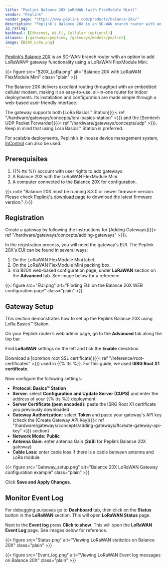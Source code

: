 ```yaml
---
title: "Peplink Balance 20X LoRaWAN (with FlexModule Mini)"
vendor: "Peplink"
vendor_page: "https://www.peplink.com/products/balance-20x/"
description: "Peplink’s Balance 20X is an SD-WAN branch router with an option to add LoRaWAN® gateway functionality using a LoRaWAN FlexModule Mini."
ip_rating:
backhaul: [Ethernet, Wi-Fi, Cellular (optional)]
aliases: [/gateways/peplink, /gateways/models/peplink]
image: [B20X_LoRa.png]
---
```


[Peplink’s Balance 20X](https://www.peplink.com/products/balance-20x/) is an SD-WAN branch router with an option to add LoRaWAN® gateway functionality using a LoRaWAN FlexModule Mini.

{{< figure src="B20X_LoRa.png" alt="Balance 20X with LoRaWAN FlexModule Mini" class="plain" >}}

The Balance 20X delivers excellent routing throughput with an embedded cellular modem, making it an easy-to-use, all-in-one router for indoor deployments. Its installation and configuration are made simple through a web-based user-friendly interface.

The gateway supports both [LoRa Basics™ Station]({{< ref "/hardware/gateways/concepts/lora-basics-station" >}}) and the [Semtech UDP Packet Forwarder]({{< ref "/hardware/gateways/concepts/udp" >}}). Keep in mind that using Lora Basics™ Station is preferred.

For scalable deployments, Peplink’s in-house device management system, [InControl](https://www.peplink.com/software/network-management-solution-incontrol-2/) can also be used.

## Prerequisites

1. {{% tts %}} account with user rights to add gateways.
2. A Balance 20X with the LoRaWAN FlexModule Mini.
3. A computer connected to the Balance 20X for configuration.

{{< note "Balance 20X must be running 8.3.0 or newer firmware version. Please check [Peplink's download page](https://www.peplink.com/support/downloads/#balance) to download the latest firmware version." />}}

## Registration

Create a gateway by following the instructions for [Adding Gateways]({{< ref "/hardware/gateways/concepts/adding-gateways" >}}).

In the registration process, you will need the gateway's EUI. The Peplink 20X's EUI can be found in several ways:

1. On the LoRaWAN FlexModule Mini label.
2. On the LoRaWAN FlexModule Mini packing box.
3. Via B20X web-based configuration page, under **LoRaWAN** section on the **Advanced** tab. See image below for a reference.

{{< figure src="EUI.png" alt="Finding EUI on the Balance 20X WEB configuration page" class="plain" >}}

## Gateway Setup

This section demonstrates how to set up the Peplink Balance 20X using LoRa Basics™ Station.

On your Peplink router’s web admin page, go to the **Advanced** tab along the top bar.

Find **LoRaWAN** settings on the left and tick the **Enable** checkbox.

Download a [common root SSL certificate]({{< ref "/reference/root-certificates" >}}) used in {{% tts %}}. For this guide, we used **ISRG Root X1 certificate**.

Now configure the following settings:

- **Protocol: Basics™ Station**
- **Server**: select **Configuration and Update Server (CUPS)** and enter the address of your {{% tts %}} deployment
- **Server Certificate (pem encoded):** paste the ISRG Root X1 certificate you previously downloaded
- **Gateway Authorization:** select **Token** and paste your gateway's API key (check the [Create Gateway API Key]({{< ref "/hardware/gateways/concepts/adding-gateways/#create-gateway-api-key" >}}) section)
- **Network Mode: Public**
- **Antenna Gain:** enter antenna Gain (**2dBi** for Peplink Balance 20X gateway)
- **Cable Loss:** enter cable loss if there is a cable between antenna and LoRa module

{{< figure src="Gateway_setup.png" alt="Balance 20X LoRaWAN Gateway configuration example" class="plain" >}}

Click **Save and Apply Changes**.

## Monitor Event Log

For debugging purposes go to **Dashboard** tab, then click on the **Status** button in the **LoRaWAN** section. This will open **LoRaWAN Status** page.

Next to the **Event log** press **Click to show**. This will open the **LoRaWAN Event Log** page. See images below for reference.

{{< figure src="Status.png" alt="Viewing LoRaWAN statistics on Balance 20X" class="plain" >}}

{{< figure src="Event_log.png" alt="Viewing LoRaWAN Event log messages on Balance 20X" class="plain" >}}

